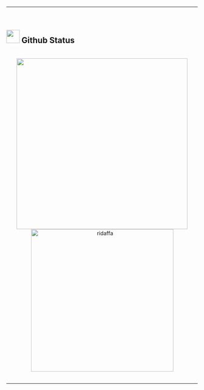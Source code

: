 -----

<br>


## <img src="https://media.giphy.com/media/iY8CRBdQXODJSCERIr/giphy.gif" width="35"><b> Github Status </b>
<br>

<div align="center">

<a href="https://github.com/ridaffa/">
  <img src="https://github-readme-stats.vercel.app/api?username=ridaffa&include_all_commits=true&count_private=true&show_icons=true&line_height=20&title_color=66ff96&icon_color=2234AE&text_color=D3D3D3&bg_color=0,000000,130F40" width="450"/>
  <img src="https://github-readme-stats.vercel.app/api/top-langs?username=ridaffa&show_icons=true&locale=en&layout=compact&line_height=20&title_color=66ff96&icon_color=2234AE&text_color=D3D3D3&bg_color=0,000000,130F40" width="375"  alt="ridaffa"/>

</a>
</div>

<br>

-----
